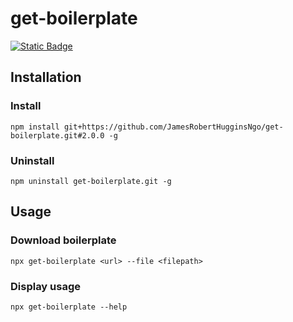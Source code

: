 # get-boilerplate

[![Static Badge](https://img.shields.io/badge/Tag-2.0.0-6cc644)](https://github.com/JamesRobertHugginsNgo/get-boilerplate/tree/2.0.0)

## Installation

### Install

```
npm install git+https://github.com/JamesRobertHugginsNgo/get-boilerplate.git#2.0.0 -g
```

### Uninstall

```
npm uninstall get-boilerplate.git -g
```

## Usage

### Download boilerplate

```
npx get-boilerplate <url> --file <filepath>
```

### Display usage

```
npx get-boilerplate --help
```

